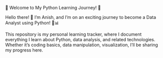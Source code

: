 📘 Welcome to My Python Learning Journey! 🚀

Hello there! 👋 I’m Anish, and I’m on an exciting journey to become a Data Analyst using Python! 🐍📊

This repository is my personal learning tracker, where I document everything I learn about Python, data analysis, and related technologies. Whether it’s coding basics, data manipulation, visualization, I’ll be sharing my progress here.
